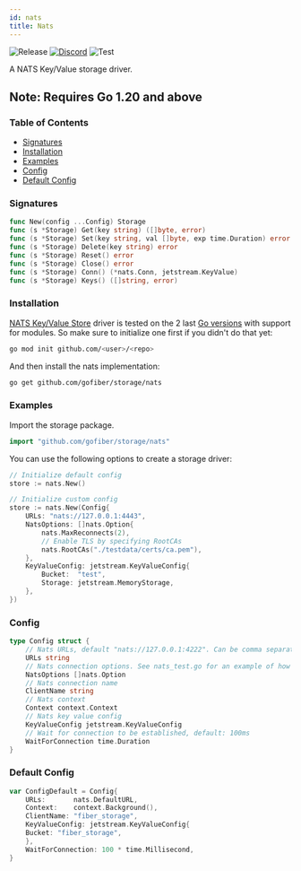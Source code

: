 ```yaml
---
id: nats
title: Nats
---
```



![Release](https://img.shields.io/github/v/tag/gofiber/storage?filter=nats*)
[![Discord](https://img.shields.io/discord/704680098577514527?style=flat&label=%F0%9F%92%AC%20discord&color=00ACD7)](https://gofiber.io/discord)
![Test](https://img.shields.io/github/actions/workflow/status/gofiber/storage/test-nats.yml?label=Tests)

A NATS Key/Value storage driver.

## Note: Requires Go 1.20 and above

### Table of Contents

- [Signatures](#signatures)
- [Installation](#installation)
- [Examples](#examples)
- [Config](#config)
- [Default Config](#default-config)

### Signatures

```go
func New(config ...Config) Storage
func (s *Storage) Get(key string) ([]byte, error)
func (s *Storage) Set(key string, val []byte, exp time.Duration) error
func (s *Storage) Delete(key string) error
func (s *Storage) Reset() error
func (s *Storage) Close() error
func (s *Storage) Conn() (*nats.Conn, jetstream.KeyValue)
func (s *Storage) Keys() ([]string, error)
```

### Installation

[NATS Key/Value Store](https://docs.nats.io/nats-concepts/jetstream/key-value-store) driver is tested on the 2 last [Go versions](https://golang.org/dl/) with support for modules. So make sure to initialize one first if you didn't do that yet:

```bash
go mod init github.com/<user>/<repo>
```

And then install the nats implementation:

```bash
go get github.com/gofiber/storage/nats
```

### Examples

Import the storage package.

```go
import "github.com/gofiber/storage/nats"
```

You can use the following options to create a storage driver:

```go
// Initialize default config
store := nats.New()

// Initialize custom config
store := nats.New(Config{
    URLs: "nats://127.0.0.1:4443",
    NatsOptions: []nats.Option{
        nats.MaxReconnects(2),
        // Enable TLS by specifying RootCAs
        nats.RootCAs("./testdata/certs/ca.pem"),
    },
    KeyValueConfig: jetstream.KeyValueConfig{
        Bucket:  "test",
        Storage: jetstream.MemoryStorage,
    },
})
```

### Config

```go
type Config struct {
    // Nats URLs, default "nats://127.0.0.1:4222". Can be comma separated list for multiple servers
    URLs string
    // Nats connection options. See nats_test.go for an example of how to use this.
    NatsOptions []nats.Option
    // Nats connection name
    ClientName string
    // Nats context
    Context context.Context
    // Nats key value config
    KeyValueConfig jetstream.KeyValueConfig
    // Wait for connection to be established, default: 100ms
    WaitForConnection time.Duration
}
```

### Default Config

```go
var ConfigDefault = Config{
    URLs:       nats.DefaultURL,
    Context:    context.Background(),
    ClientName: "fiber_storage",
    KeyValueConfig: jetstream.KeyValueConfig{
    Bucket: "fiber_storage",
    },
    WaitForConnection: 100 * time.Millisecond,
}
```
